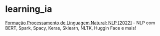 # learning_ia

[Formação Processamento de Linguagem Natural: NLP [2022]](https://www.udemy.com/course/formacao-processamento-de-linguagem-natural-nlp/) - NLP com BERT, Spark, Spacy, Keras, Sklearn, NLTK, Huggin Face e mais!